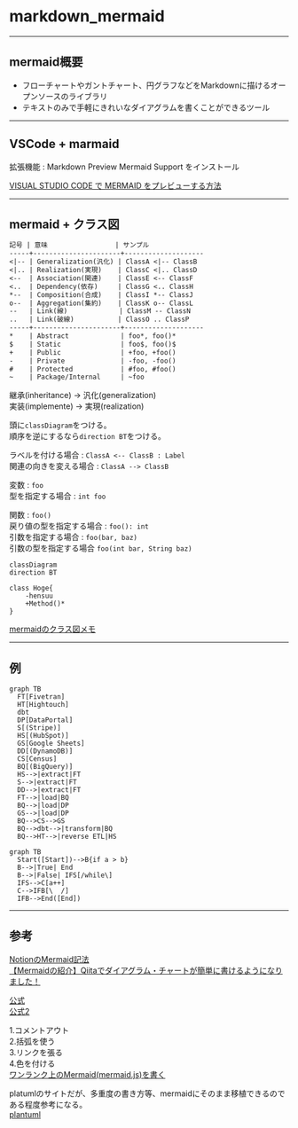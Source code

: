 # markdown_mermaid

---

## mermaid概要

- フローチャートやガントチャート、円グラフなどをMarkdownに描けるオープンソースのライブラリ  
- テキストのみで手軽にきれいなダイアグラムを書くことができるツール  

---

## VSCode + marmaid

拡張機能 : Markdown Preview Mermaid Support をインストール  

[VISUAL STUDIO CODE で MERMAID をプレビューする方法](https://usefuledge.com/vscodemermaidsupport.html)  

---

## mermaid + クラス図

``` txt
記号 | 意味                 | サンプル
-----+----------------------+--------------------
<|-- | Generalization(汎化) | ClassA <|-- ClassB
<|.. | Realization(実現)    | ClassC <|.. ClassD
<--  | Association(関連)    | ClassE <-- ClassF
<..  | Dependency(依存)     | ClassG <.. ClassH
*--  | Composition(合成)    | ClassI *-- ClassJ
o--  | Aggregation(集約)    | ClassK o-- ClassL
--   | Link(線)             | ClassM -- ClassN
..   | Link(破線)           | ClassO .. ClassP
-----+----------------------+--------------------
*    | Abstract             | foo*, foo()*
$    | Static               | foo$, foo()$
+    | Public               | +foo, +foo()
-    | Private              | -foo, -foo()
#    | Protected            | #foo, #foo()
~    | Package/Internal     | ~foo
```

継承(inheritance) → 汎化(generalization)  
実装(implemente) → 実現(realization)  

頭に`classDiagram`をつける。  
順序を逆にするなら`direction BT`をつける。  

ラベルを付ける場合 : `ClassA <-- ClassB : Label`  
関連の向きを変える場合 : `ClassA --> ClassB`  

変数 : `foo`  
型を指定する場合 : `int foo`  

関数 : `foo()`  
戻り値の型を指定する場合 : `foo(): int`  
引数を指定する場合 : `foo(bar, baz)`  
引数の型を指定する場合 `foo(int bar, String baz)`  

``` mermaid : 例
classDiagram
direction BT

class Hoge{
    -hensuu
    +Method()*
}
```

[mermaidのクラス図メモ](https://zenn.dev/tak_uchida/articles/da583cf960e854)  

---

## 例

``` mermaid
graph TB
  FT[Fivetran]
  HT[Hightouch]
  dbt
  DP[DataPortal]
  S[(Stripe)]
  HS[(HubSpot)]
  GS[Google Sheets]
  DD[(DynamoDB)]
  CS[Census]
  BQ[(BigQuery)]
  HS-->|extract|FT
  S-->|extract|FT
  DD-->|extract|FT
  FT-->|load|BQ
  BQ-->|load|DP
  GS-->|load|DP
  BQ-->CS-->GS
  BQ-->dbt-->|transform|BQ
  BQ-->HT-->|reverse ETL|HS
```

``` mermaid
graph TB
  Start([Start])-->B{if a > b}
  B-->|True| End
  B-->|False| IFS[/while\]
  IFS-->C[a++]
  C-->IFB[\  /]
  IFB-->End([End])
```

---

## 参考

[NotionのMermaid記法](https://twitter.com/paranishian/status/1559657386125668352)  
[【Mermaidの紹介】Qiitaでダイアグラム・チャートが簡単に書けるようになりました！](https://qiita.com/Qiita/items/c07f3262d8f3b25f06c9)  

[公式](https://mermaid-js.github.io/mermaid/#/)  
[公式2](https://mermaid.js.org/intro/)  

1.コメントアウト  
2.括弧を使う  
3.リンクを張る  
4.色を付ける  
[ワンランク上のMermaid(mermaid.js)を書く](https://qiita.com/pitao/items/a860001bae6256dcef1a)  

platumlのサイトだが、多重度の書き方等、mermaidにそのまま移植できるのである程度参考になる。  
[plantuml](https://plantuml.com/ja/class-diagram)  
